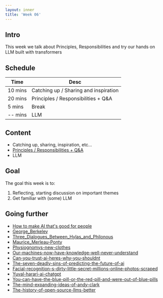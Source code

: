 ```yaml
---
layout: inner
title: 'Week 06'
---
```


## Intro

This week we talk about Principles, Responsibilities and try our hands on LLM built with transformers

## Schedule

| Time    | Desc                                  |
| ------- | ------------------------------------- |
| 10 mins | Catching up / Sharing and inspiration |
| 20 mins | Principles / Responsibilities + Q&A   |
| 5 mins  | Break                                 |
| -- mins | LLM                                   |

## Content

- Catching up, sharing, inspiration, etc...
- [Principles / Responsibilities + Q&A](https://digitalideation.github.io/digcre_h2301/slides/week06.html)
- LLM

## Goal

The goal this week is to:

1. Reflecting, starting discussion on important themes
2. Get familiar with (some) LLM

## Going further

- [How to make AI that's good for people](../resources/How%20to%20Make%20AI.html)
- [George_Berkeley](https://en.m.wikipedia.org/wiki/George_Berkeley)
- [Three_Dialogues_Between_Hylas_and_Philonous](https://en.wikisource.org/wiki/Three_Dialogues_Between_Hylas_and_Philonous)
- [Maurice_Merleau-Ponty](https://en.wikipedia.org/wiki/Maurice_Merleau-Ponty)
- [Physiognomys-new-clothes](https://medium.com/@blaisea/physiognomys-new-clothes-f2d4b59fdd6a)
- [Our-machines-now-have-knowledge-well-never-understand](https://www.wired.com/story/our-machines-now-have-knowledge-well-never-understand/)
- [Can-you-trust-ai-heres-why-you-shouldnt](https://theconversation.com/can-you-trust-ai-heres-why-you-shouldnt-209283)
- [The-seven-deadly-sins-of-predicting-the-future-of-ai](https://rodneybrooks.com/the-seven-deadly-sins-of-predicting-the-future-of-ai/)
- [Facial-recognition-s-dirty-little-secret-millions-online-photos-scraped](https://www.nbcnews.com/tech/internet/facial-recognition-s-dirty-little-secret-millions-online-photos-scraped-n981921)
- [Yuval-harari-ai-chatgpt](https://www.nytimes.com/2023/03/24/opinion/yuval-harari-ai-chatgpt.html)
- [You-can-have-the-blue-pill-or-the-red-pill-and-were-out-of-blue-pills](https://criticalai.org/2023/04/06/noah-giansiracusa-on-you-can-have-the-blue-pill-or-the-red-pill-and-were-out-of-blue-pills-in-the-new-york-times-3-24-2023/)
- [The-mind-expanding-ideas-of-andy-clark](https://www.newyorker.com/magazine/2018/04/02/the-mind-expanding-ideas-of-andy-clark)
- [The-history-of-open-source-llms-better](https://cameronrwolfe.substack.com/p/the-history-of-open-source-llms-better)
